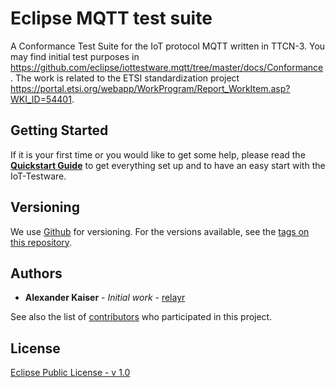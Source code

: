 # Eclipse MQTT test suite

A Conformance Test Suite for the IoT protocol MQTT written in TTCN-3. You may find initial test purposes in https://github.com/eclipse/iottestware.mqtt/tree/master/docs/Conformance. The work is related to the ETSI standardization project https://portal.etsi.org/webapp/WorkProgram/Report_WorkItem.asp?WKI_ID=54401.

## Getting Started

If it is your first time or you would like to get some help, please read the **[Quickstart Guide](https://iottestware.readthedocs.io/en/master/quickstart_guide.html)** to get everything set up and to have an easy start with the IoT-Testware.

## Versioning

We use [Github](https://github.com/) for versioning. For the versions available, see the [tags on this repository](https://github.com/eclipse/iottestware.mqtt/tags).

## Authors

* **Alexander Kaiser** - *Initial work* - [relayr](https://relayr.io/)

See also the list of [contributors](https://github.com/eclipse/iottestware.mqtt/graphs/contributors) who participated in this project.

## License

[Eclipse Public License - v 1.0](LICENSE)
